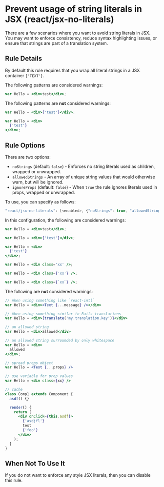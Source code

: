 # Prevent usage of string literals in JSX (react/jsx-no-literals)

There are a few scenarios where you want to avoid string literals in JSX. You may want to enforce consistency, reduce syntax highlighting issues, or ensure that strings are part of a translation system.

## Rule Details

By default this rule requires that you wrap all literal strings in a JSX container `{'TEXT'}`.

The following patterns are considered warnings:

```jsx
var Hello = <div>test</div>;
```

The following patterns are **not** considered warnings:

```jsx
var Hello = <div>{'test'}</div>;
```

```jsx
var Hello = <div>
  {'test'}
</div>;
```

## Rule Options

There are two options:

* `noStrings` (default: `false`) - Enforces no string literals used as children, wrapped or unwrapped.
* `allowedStrings` - An array of unique string values that would otherwise warn, but will be ignored.
* `ignoreProps` (default: `false`) - When `true` the rule ignores literals used in props, wrapped or unwrapped.

To use, you can specify as follows:

```js
"react/jsx-no-literals": [<enabled>, {"noStrings": true, "allowedStrings": ["allowed"], "ignoreProps": false}]
```

In this configuration, the following are considered warnings:

```jsx
var Hello = <div>test</div>;
```

```jsx
var Hello = <div>{'test'}</div>;
```

```jsx
var Hello = <div>
  {'test'}
</div>;
```

```jsx
var Hello = <div class='xx' />;
```

```jsx
var Hello = <div class={'xx'} />;
```

```jsx
var Hello = <div class={`xx`} />;
```


The following are **not** considered warnings:

```jsx
// When using something like `react-intl`
var Hello = <div><Text {...message} /></div>
```

```jsx
// When using something similar to Rails translations
var Hello = <div>{translate('my.translation.key')}</div>
```

```jsx
// an allowed string
var Hello = <div>allowed</div>
```

```jsx
// an allowed string surrounded by only whitespace
var Hello = <div>
  allowed
</div>;
```

```jsx
// spread props object
var Hello = <Text {...props} />
```

```jsx
// use variable for prop values
var Hello = <div class={xx} />
```

```jsx
// cache
class Comp1 extends Component {
  asdf() {}

  render() {
    return (
      <div onClick={this.asdf}>
        {'asdjfl'}
        test
        {'foo'}
      </div>
    );
  }
}
```

## When Not To Use It

If you do not want to enforce any style JSX literals, then you can disable this rule.
